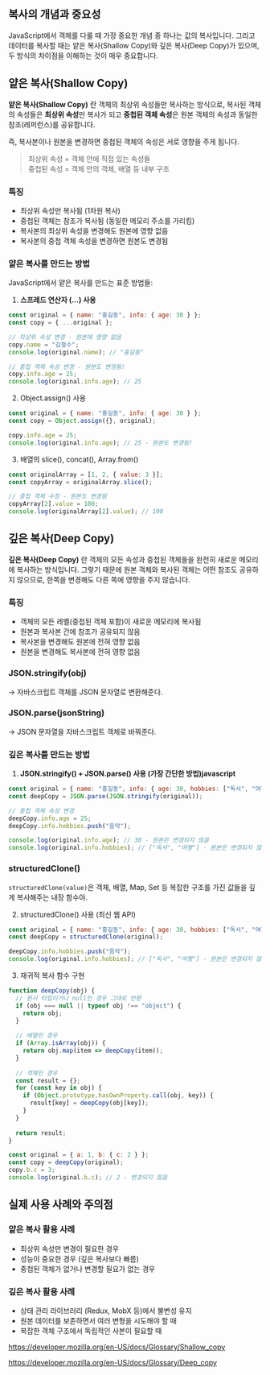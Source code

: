 ## **복사의 개념과 중요성**

JavaScript에서 객체를 다룰 때 가장 중요한 개념 중 하나는 값의 복사입니다. 그리고 데이터를 복사할 때는 얕은 복사(Shallow Copy)와 깊은 복사(Deep Copy)가 있으며, 두 방식의 차이점을 이해하는 것이 매우 중요합니다.


## **얕은 복사(Shallow Copy)**

**얕은 복사(Shallow Copy)** 란 객체의 최상위 속성들만 복사하는 방식으로, 복사된 객체의 속성들은 **최상위 속성**만 복사가 되고 **중첩된 객체 속성**은 원본 객체의 속성과 동일한 참조(레퍼런스)를 공유합니다.

즉, 복사본이나 원본을 변경하면 중첩된 객체의 속성은 서로 영향을 주게 됩니다.

> 최상위 속성 = 객체 안에 직접 있는 속성들 <br />
중첩된 속성 = 객체 안의 객체, 배열 등 내부 구조


### 특징
- 최상위 속성만 복사됨 (1차원 복사)
- 중첩된 객체는 참조가 복사됨 (동일한 메모리 주소를 가리킴)
- 복사본의 최상위 속성을 변경해도 원본에 영향 없음
- 복사본의 중첩 객체 속성을 변경하면 원본도 변경됨

### **얕은 복사를 만드는 방법**

JavaScript에서 얕은 복사를 만드는 표준 방법들:

1. **스프레드 연산자 (…) 사용**
```js
const original = { name: "홍길동", info: { age: 30 } };
const copy = { ...original };

// 최상위 속성 변경 - 원본에 영향 없음
copy.name = "김철수";
console.log(original.name); // "홍길동"

// 중첩 객체 속성 변경 - 원본도 변경됨!
copy.info.age = 25;
console.log(original.info.age); // 25
```

2. Object.assign() 사용
```js
const original = { name: "홍길동", info: { age: 30 } };
const copy = Object.assign({}, original);

copy.info.age = 25;
console.log(original.info.age); // 25 - 원본도 변경됨!
```

3. 배열의 slice(), concat(), Array.from()
```js
const originalArray = [1, 2, { value: 3 }];
const copyArray = originalArray.slice();

// 중첩 객체 수정 - 원본도 변경됨
copyArray[2].value = 100;
console.log(originalArray[2].value); // 100
```
## **깊은 복사(Deep Copy)**

**깊은 복사(Deep Copy)** 란 객체의 모든 속성과 중첩된 객체들을 완전히 새로운 메모리에 복사하는 방식입니다. 그렇기 때문에 원본 객체와 복사된 객체는 어떤 참조도 공유하지 않으므로, 한쪽을 변경해도 다른 쪽에 영향을 주지 않습니다.

### 특징

- 객체의 모든 레벨(중첩된 객체 포함)이 새로운 메모리에 복사됨
- 원본과 복사본 간에 참조가 공유되지 않음
- 복사본을 변경해도 원본에 전혀 영향 없음
- 원본을 변경해도 복사본에 전혀 영향 없음


### JSON.stringify(obj)
→ 자바스크립트 객체를 JSON 문자열로 변환해준다.

### JSON.parse(jsonString)
→ JSON 문자열을 자바스크립트 객체로 바꿔준다.

### **깊은 복사를 만드는 방법**

1. **JSON.stringify() + JSON.parse() 사용 (가장 간단한 방법)javascript**
```js
const original = { name: "홍길동", info: { age: 30, hobbies: ["독서", "여행"] } };
const deepCopy = JSON.parse(JSON.stringify(original));

// 중첩 객체 속성 변경
deepCopy.info.age = 25;
deepCopy.info.hobbies.push("음악");

console.log(original.info.age); // 30 - 원본은 변경되지 않음
console.log(original.info.hobbies); // ["독서", "여행"] - 원본은 변경되지 않음
```

### structuredClone()
`structuredClone(value)`은 객체, 배열, Map, Set 등 복잡한 구조를 가진 값들을 깊게 복사해주는 내장 함수야.

2. structuredClone() 사용 (최신 웹 API)

```js
const original = { name: "홍길동", info: { age: 30, hobbies: ["독서", "여행"] } };
const deepCopy = structuredClone(original);

deepCopy.info.hobbies.push("음악");
console.log(original.info.hobbies); // ["독서", "여행"] - 원본은 변경되지 않음
```

3. 재귀적 복사 함수 구현
```js
function deepCopy(obj) {
  // 원시 타입이거나 null인 경우 그대로 반환
  if (obj === null || typeof obj !== "object") {
    return obj;
  }
  
  // 배열인 경우
  if (Array.isArray(obj)) {
    return obj.map(item => deepCopy(item));
  }
  
  // 객체인 경우
  const result = {};
  for (const key in obj) {
    if (Object.prototype.hasOwnProperty.call(obj, key)) {
      result[key] = deepCopy(obj[key]);
    }
  }
  
  return result;
}

const original = { a: 1, b: { c: 2 } };
const copy = deepCopy(original);
copy.b.c = 3;
console.log(original.b.c); // 2 - 변경되지 않음
```

## **실제 사용 사례와 주의점**

### **얕은 복사 활용 사례**

- 최상위 속성만 변경이 필요한 경우
- 성능이 중요한 경우 (깊은 복사보다 빠름)
- 중첩된 객체가 없거나 변경할 필요가 없는 경우

### **깊은 복사 활용 사례**

- 상태 관리 라이브러리 (Redux, MobX 등)에서 불변성 유지
- 원본 데이터를 보존하면서 여러 변형을 시도해야 할 때
- 복잡한 객체 구조에서 독립적인 사본이 필요할 때

https://developer.mozilla.org/en-US/docs/Glossary/Shallow_copy

https://developer.mozilla.org/en-US/docs/Glossary/Deep_copy


